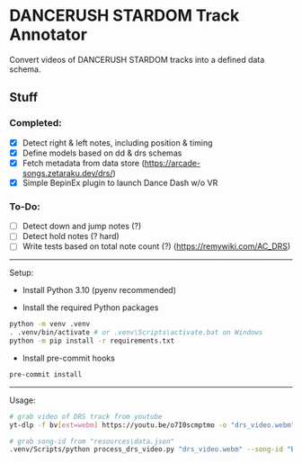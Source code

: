 # DANCERUSH STARDOM Track Annotator

Convert videos of DANCERUSH STARDOM tracks into a defined data schema.

## Stuff

### Completed:

- [x] Detect right & left notes, including position & timing
- [x] Define models based on dd & drs schemas
- [x] Fetch metadata from data store (https://arcade-songs.zetaraku.dev/drs/)
- [x] Simple BepinEx plugin to launch Dance Dash w/o VR

### To-Do:

- [ ] Detect down and jump notes (?)
- [ ] Detect hold notes (? hard)
- [ ] Write tests based on total note count (?) (https://remywiki.com/AC_DRS)

---

Setup:

- Install Python 3.10 (pyenv recommended)

- Install the required Python packages
```bash
python -m venv .venv
. .venv/bin/activate # or .venv\Scripts\activate.bat on Windows
python -m pip install -r requirements.txt
```

- Install pre-commit hooks
```bash
pre-commit install
```

--- 

Usage:

```bash
# grab video of DRS track from youtube
yt-dlp -f bv[ext=webm] https://youtu.be/o7I0scmptmo -o "drs_video.webm"

# grab song-id from "resources\data.json"
.venv/Scripts/python process_drs_video.py "drs_video.webm" --song-id "BOOMBAYAH-JP Ver.-"
```
